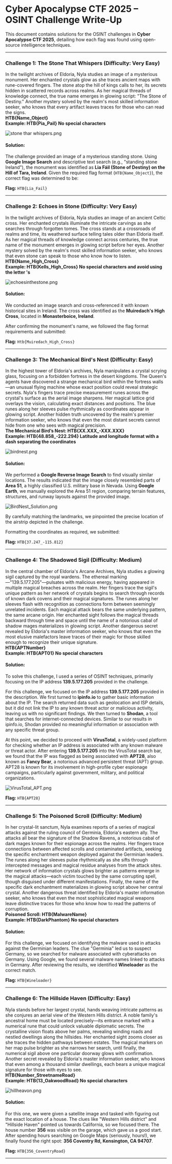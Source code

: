 # Cyber Apocalypse CTF 2025 – OSINT Challenge Write-Up


This document contains solutions for the OSINT challenges in **Cyber Apocalypse CTF 2025**, detailing how each flag was found using open-source intelligence techniques.

---

### Challenge 1: The Stone That Whispers (Difficulty: Very Easy)

In the twilight archives of Eldoria, Nyla studies an image of a mysterious monument. Her enchanted crystals glow as she traces ancient maps with rune-covered fingers. The stone atop the hill of kings calls to her, its secrets hidden in scattered records across realms. As her magical threads of knowledge connect, the true name emerges in glowing script: "The Stone of Destiny." Another mystery solved by the realm's most skilled information seeker, who knows that every artifact leaves traces for those who can read the signs.  
**HTB{Name_Object}  
Example: HTB{Pia_Pail} No special characters**

![stone thar whispers.png](assets/OSINT/stone_thar_whispers.png)

#### Solution:

The challenge provided an image of a mysterious standing stone. Using **Google Image Search** and descriptive text search (e.g., "standing stone Ireland"), the monument was identified as **Lia Fáil (Stone of Destiny) on the Hill of Tara, Ireland**. Given the required flag format (`HTB{Name_Object}`), the correct flag was determined to be:  

**Flag:** `HTB{Lia_Fail}`


---

### Challenge 2: Echoes in Stone (Difficulty: Very Easy)

In the twilight archives of Eldoria, Nyla studies an image of an ancient Celtic cross. Her enchanted crystals illuminate the intricate carvings as she searches through forgotten tomes. The cross stands at a crossroads of realms and time, its weathered surface telling tales older than Eldoria itself. As her magical threads of knowledge connect across centuries, the true name of the monument emerges in glowing script before her eyes. Another mystery solved by the realm's most skilled information seeker, who knows that even stone can speak to those who know how to listen.  
**HTB{Name_High_Cross}  
Example: HTB{Kells_High_Cross} No special characters and avoid using the letter 's**

![echoesinthestone.png](./assets/OSINT/echoesinthestone.png)

#### Solution:

We conducted an image search and cross-referenced it with known historical sites in Ireland. The cross was identified as the **Muiredach's High Cross**, located in **Monasterboice, Ireland**.

After confirming the monument's name, we followed the flag format requirements and submitted:

**Flag:** `Htb{Muiredach_High_Cross}`


---

### Challenge 3: The Mechanical Bird's Nest (Difficulty: Easy)

In the highest tower of Eldoria's archives, Nyla manipulates a crystal scrying glass, focusing on a forbidden fortress in the desert kingdoms. The Queen's agents have discovered a strange mechanical bird within the fortress walls—an unusual flying machine whose exact position could reveal strategic secrets. Nyla's fingers trace precise measurement runes across the crystal's surface as the aerial image sharpens. Her magical lattice grid overlays the vision, calculating exact distances and positions. The blue runes along her sleeves pulse rhythmically as coordinates appear in glowing script. Another hidden truth uncovered by the realm's premier information seeker, who knows that even the most distant secrets cannot hide from one who sees with magical precision.  
**The Mechanical Bird’s Nest: HTB{XX.XXX_-XXX.XXX}  
Example: HTB{48.858_-222.294} Latitude and longitude format with a dash separating the coordinates**

![birdnest.png](./assets/OSINT/birdnest.png)

#### Solution:

We performed a **Google Reverse Image Search** to find visually similar locations.
The results indicated that the image closely resembled parts of **Area 51**, a highly classified U.S. military base in Nevada.
Using **Google Earth**, we manually explored the Area 51 region, comparing terrain features, structures, and runway layouts against the provided image.

![BirdNest_Solution.png](./assets/OSINT/BirdNest_Solution.png)

By carefully matching the landmarks, we pinpointed the precise location of the airstrip depicted in the challenge.

Formatting the coordinates as required, we submitted:

**Flag:** `HTB{37.247_-115.812}`


---

### Challenge 4: The Shadowed Sigil (Difficulty: Medium)

In the central chamber of Eldoria's Arcane Archives, Nyla studies a glowing sigil captured by the royal wardens. The ethereal marking—"139.5.177.205"—pulsates with malicious energy, having appeared in multiple magical breaches across the realm. Her fingers trace the sigil's unique pattern as her network of crystals begins to search through records of known dark covens and their magical signatures. The runes along her sleeves flash with recognition as connections form between seemingly unrelated incidents. Each magical attack bears the same underlying pattern, the same arcane origin. Her enchanted sight follows the magical threads backward through time and space until the name of a notorious cabal of shadow mages materializes in glowing script. Another dangerous secret revealed by Eldoria's master information seeker, who knows that even the most elusive malefactors leave traces of their magic for those skilled enough to recognize their unique signature.  
**HTB{APTNumber}  
Example: HTB{APT01} No special characters**

#### Solution:

To solve this challenge, I used a series of OSINT techniques, primarily focusing on the IP address **139.5.177.205** provided in the challenge.

For this challenge, we focused on the IP address **139.5.177.205** provided in the description. We first turned to **ipinfo.io** to gather basic information about the IP. The search returned data such as geolocation and ISP details, but it did not link the IP to any known threat actor or malicious activity, leaving us with no significant findings. We then turned to **Shodan**, a tool that searches for internet-connected devices. Similar to our results in ipinfo.io, Shodan provided no meaningful information or association with any specific threat group.

At this point, we decided to proceed with **VirusTotal**, a widely-used platform for checking whether an IP address is associated with any known malware or threat actor. After entering **139.5.177.205** into the VirusTotal search bar, we found that the IP was flagged as being associated with **APT28**, also known as **Fancy Bear**, a notorious advanced persistent threat (APT) group. APT28 is known for its involvement in high-profile cyber espionage campaigns, particularly against government, military, and political organizations.

![VirusTotal_APT.png](./assets/OSINT/VirusTotal_APT.png)

**Flag:** `HTB{APT28}`

---

### Challenge 5: The Poisoned Scroll (Difficulty: Medium)

In her crystal-lit sanctum, Nyla examines reports of a series of magical attacks against the ruling council of Germinia, Eldoria's eastern ally. The attacks all bear the signature of the Shadow Ravens, a notorious cabal of dark mages known for their espionage across the realms. Her fingers trace connections between affected scrolls and contaminated artifacts, seeking the specific enchantment weapon deployed against the Germinian leaders. The runes along her sleeves pulse rhythmically as she sifts through intercepted messages and magical residue analyses from the attack sites. Her network of information crystals glows brighter as patterns emerge in the magical attacks—each victim touched by the same corrupting spell, though disguised under different manifestations. Finally, the name of the specific dark enchantment materializes in glowing script above her central crystal. Another dangerous threat identified by Eldoria's master information seeker, who knows that even the most sophisticated magical weapons leave distinctive traces for those who know how to read the patterns of corruption.  
**Poisoned Scroll: HTB{MalwareName}  
Example: HTB{DarkPhantom} No special characters**

#### Solution:

For this challenge, we focused on identifying the malware used in attacks against the Germinian leaders. The clue "Germinia" led us to suspect Germany, so we searched for malware associated with cyberattacks on Germany. Using Google, we found several malware names linked to attacks in Germany. After reviewing the results, we identified **Wineloader** as the correct match.

**Flag:** `HTB{Wineloader}`


---

### Challenge 6: The Hillside Haven (Difficulty: Easy)

Nyla stands before her largest crystal, hands weaving intricate patterns as she conjures an aerial view of the Western Hills district. A noble family's ancestral home must be located precisely—its entrance marked with a numerical rune that could unlock valuable diplomatic secrets. The crystalline vision floats above her palms, revealing winding roads and nestled dwellings along the hillsides. Her enchanted sight zooms closer as she traces the hidden pathways between estates. The magical markers on her map pulse brighter as she narrows her search, until finally, the numerical sigil above one particular doorway glows with confirmation. Another secret revealed by Eldoria's master information seeker, who knows that even among a thousand similar dwellings, each bears a unique magical signature for those with eyes to see.  
**HTB{Number_StreetnameRoad}  
Example: HTB{13_OakwoodRoad} No special characters**

![hillheavon.png](./assets/OSINT/hillheavon.png)

#### Solution:

For this one, we were given a satellite image and tasked with figuring out the exact location of a house. The clues like "Western Hills district" and "Hillside Haven" pointed us towards California, so we focused there. The house number **356** was visible on the garage, which gave us a good start. After spending hours searching on Google Maps (seriously, hours!), we finally found the right spot: **356 Coventry Rd, Kensington, CA 94707**.

**Flag:** `HTB{356_CoventryRoad}`



---

